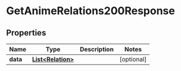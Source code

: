 

# GetAnimeRelations200Response


## Properties

| Name | Type | Description | Notes |
|------------ | ------------- | ------------- | -------------|
|**data** | [**List&lt;Relation&gt;**](Relation.md) |  |  [optional] |



